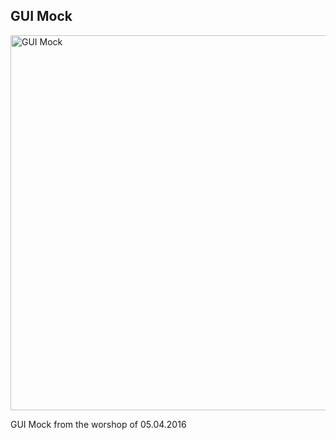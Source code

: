 ## GUI Mock
<img src="stories/show-selected-products/mocks/guimock.png" alt="GUI Mock" width="600" />

GUI Mock from the worshop of 05.04.2016